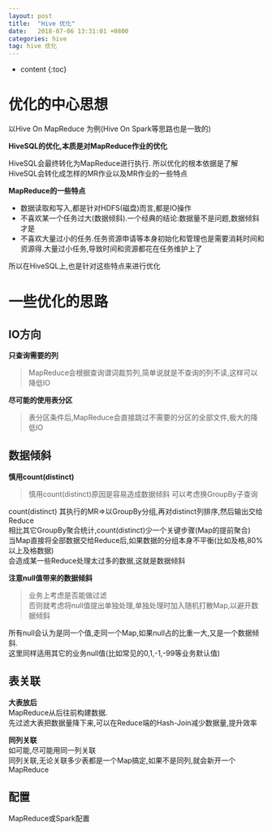 ```yaml
---
layout: post
title:  "Hive 优化"
date:   2018-07-06 13:31:01 +0800
categories: hive
tag: hive 优化
---
```


* content
{:toc}



# 优化的中心思想  

以Hive On MapReduce 为例(Hive On Spark等思路也是一致的)  

**HiveSQL的优化,本质是对MapReduce作业的优化**  

HiveSQL会最终转化为MapReduce进行执行. 
所以优化的根本依据是了解HiveSQL会转化成怎样的MR作业以及MR作业的一些特点  

**MapReduce的一些特点**  
* 数据读取和写入,都是针对HDFS(磁盘)而言,都是IO操作  
* 不喜欢某一个任务过大(数据倾斜).一个经典的结论:数据量不是问题,数据倾斜才是  
* 不喜欢大量过小的任务.任务资源申请等本身初始化和管理也是需要消耗时间和资源得.大量过小任务,导致时间和资源都花在任务维护上了  

所以在HiveSQL上,也是针对这些特点来进行优化


# 一些优化的思路  

## IO方向  

**只查询需要的列**  
> MapReduce会根据查询谓词裁剪列,简单说就是不查询的列不读,这样可以降低IO  

**尽可能的使用表分区**  
> 表分区条件后,MapReduce会直接跳过不需要的分区的全部文件,极大的降低IO  

## 数据倾斜  

**慎用count(distinct)**  
> 慎用count(distinct)原因是容易造成数据倾斜  可以考虑换GroupBy子查询  

count(distinct) 其执行的MR=>以GroupBy分组,再对distinct列排序,然后输出交给Reduce  
相比其它GroupBy聚合统计,count(distinct)少一个关键步骤(Map的提前聚合)  
当Map直接将全部数据交给Reduce后,如果数据的分组本身不平衡(比如及格,80%以上及格数据)  
会造成某一些Reduce处理太过多的数据,这就是数据倾斜  

**注意null值带来的数据倾斜**  
> 业务上考虑是否能做过滤  
> 否则就考虑将null值提出单独处理,单独处理时加入随机打散Map,以避开数据倾斜  

所有null会认为是同一个值,走同一个Map,如果null占的比重一大,又是一个数据倾斜.  
这里同样适用其它的业务null值(比如常见的0,1,-1,-99等业务默认值)  

## 表关联  

**大表放后**  
MapReduce从后往前构建数据.  
先过滤大表把数据量降下来,可以在Reduce端的Hash-Join减少数据量,提升效率  

**同列关联**  
如可能,尽可能用同一列关联  
同列关联,无论关联多少表都是一个Map搞定,如果不是同列,就会新开一个MapReduce  

## 配置  
MapReduce或Spark配置  

